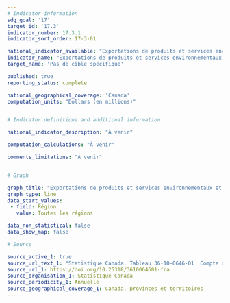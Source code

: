 ```yaml
---
# Indicator information
sdg_goal: '17'
target_id: '17.3'
indicator_number: 17.3.1
indicator_sort_order: 17-3-01

national_indicator_available: "Exportations de produits et services environnementaux et de technologies propres à des pays en voie de développement"
indicator_name: "Exportations de produits et services environnementaux et de technologies propres à des pays en voie de développement"
target_name: 'Pas de cible spécifique'

published: true
reporting_status: complete

national_geographical_coverage: 'Canada'
computation_units: "Dollars (en millions)"


# Indicator definitiona and additional information

national_indicator_description: "À venir"

computation_calculations: "À venir"

comments_limitations: "À venir"


# Graph

graph_title: "Exportations de produits et services environnementaux et de technologies propres à des pays en voie de développement"
graph_type: line
data_start_values:
 - field: Région
   value: Toutes les régions

data_non_statistical: false
data_show_map: false

# Source

source_active_1: true
source_url_text_1: "Statistique Canada. Tableau 36-10-0646-01  Compte des produits environnementaux et de technologies propres, exportations et importations internationales par partenaire commercial (x 1 000 000)"
source_url_1: https://doi.org/10.25318/3610064601-fra
source_organisation_1: Statistique Canada
source_periodicity_1: Annuelle
source_geographical_coverage_1: Canada, provinces et territoires
---
```

